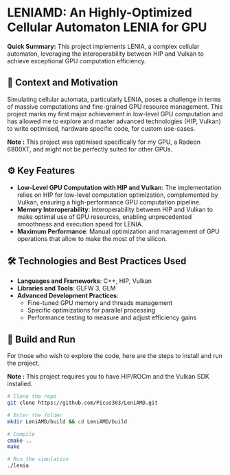 # LENIAMD: An Highly-Optimized Cellular Automaton LENIA for GPU

**Quick Summary:** This project implements LENIA, a complex cellular automaton, leveraging the interoperability between HIP and Vulkan to achieve exceptional GPU computation efficiency.

## 🎯 Context and Motivation

Simulating cellular automata, particularly LENIA, poses a challenge in terms of massive computations and fine-grained GPU resource management. This project marks my first major achievement in low-level GPU computation and has allowed me to explore and master advanced technologies (HIP, Vulkan) to write optimised, hardware specific code, for custom use-cases.

**Note :** This project was optimised specifically for my GPU, a Radeon 6800XT, and might not be perfectly suited for other GPUs.

## ⚙️ Key Features

- **Low-Level GPU Computation with HIP and Vulkan**: The implementation relies on HIP for low-level computation optimization, complemented by Vulkan, ensuring a high-performance GPU computation pipeline.
- **Memory Interoperability**: Interoperability between HIP and Vulkan to make optimal use of GPU resources, enabling unprecedented smoothness and execution speed for LENIA.
- **Maximum Performance**: Manual optimization and management of GPU operations that allow to make the most of the silicon.

## 🛠️ Technologies and Best Practices Used

- **Languages and Frameworks**: C++, HIP, Vulkan
- **Libraries and Tools**: GLFW 3, GLM
- **Advanced Development Practices**:
  - Fine-tuned GPU memory and threads management
  - Specific optimizations for parallel processing
  - Performance testing to measure and adjust efficiency gains

## 🚀 Build and Run

For those who wish to explore the code, here are the steps to install and run the project.

**Note :** This project requires you to have HIP/ROCm and the Vulkan SDK installed.

```bash
# Clone the repo
git clone https://github.com/Picus303/LeniAMD.git

# Enter the folder
mkdir LeniAMD/build && cd LeniAMD/build

# Compile
cmake ..
make

# Run the simulation
./lenia
```